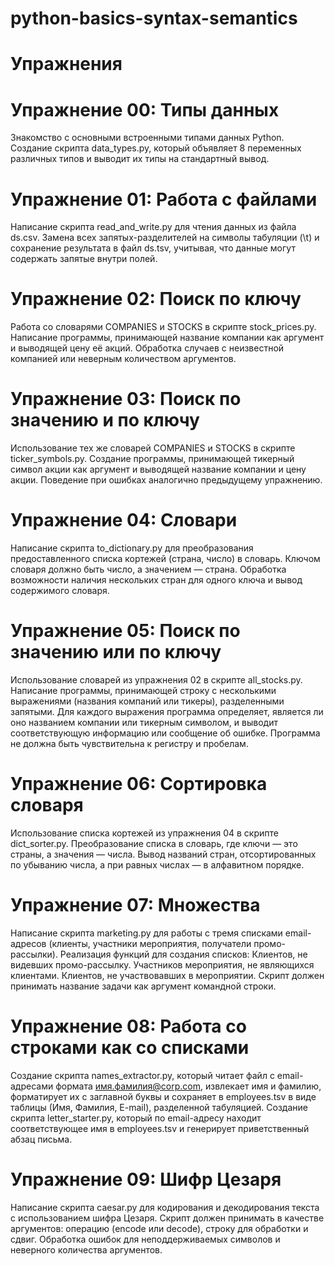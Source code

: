 # python-basics-syntax-semantics
# Упражнения
# Упражнение 00: Типы данных
Знакомство с основными встроенными типами данных Python.
Создание скрипта data_types.py, который объявляет 8 переменных различных типов и выводит их типы на стандартный вывод.

# Упражнение 01: Работа с файлами
Написание скрипта read_and_write.py для чтения данных из файла ds.csv.
Замена всех запятых-разделителей на символы табуляции (\t) и сохранение результата в файл ds.tsv, учитывая, что данные могут содержать запятые внутри полей.

# Упражнение 02: Поиск по ключу
Работа со словарями COMPANIES и STOCKS в скрипте stock_prices.py.
Написание программы, принимающей название компании как аргумент и выводящей цену её акций. Обработка случаев с неизвестной компанией или неверным количеством аргументов.

# Упражнение 03: Поиск по значению и по ключу
Использование тех же словарей COMPANIES и STOCKS в скрипте ticker_symbols.py.
Создание программы, принимающей тикерный символ акции как аргумент и выводящей название компании и цену акции. Поведение при ошибках аналогично предыдущему упражнению.

# Упражнение 04: Словари
Написание скрипта to_dictionary.py для преобразования предоставленного списка кортежей (страна, число) в словарь.
Ключом словаря должно быть число, а значением — страна. Обработка возможности наличия нескольких стран для одного ключа и вывод содержимого словаря.

# Упражнение 05: Поиск по значению или по ключу
Использование словарей из упражнения 02 в скрипте all_stocks.py.
Написание программы, принимающей строку с несколькими выражениями (названия компаний или тикеры), разделенными запятыми.
Для каждого выражения программа определяет, является ли оно названием компании или тикерным символом, и выводит соответствующую информацию или сообщение об ошибке. Программа не должна быть чувствительна к регистру и пробелам.

# Упражнение 06: Сортировка словаря
Использование списка кортежей из упражнения 04 в скрипте dict_sorter.py.
Преобразование списка в словарь, где ключи — это страны, а значения — числа.
Вывод названий стран, отсортированных по убыванию числа, а при равных числах — в алфавитном порядке.

# Упражнение 07: Множества
Написание скрипта marketing.py для работы с тремя списками email-адресов (клиенты, участники мероприятия, получатели промо-рассылки).
Реализация функций для создания списков:
Клиентов, не видевших промо-рассылку.
Участников мероприятия, не являющихся клиентами.
Клиентов, не участвовавших в мероприятии.
Скрипт должен принимать название задачи как аргумент командной строки.

# Упражнение 08: Работа со строками как со списками
Создание скрипта names_extractor.py, который читает файл с email-адресами формата имя.фамилия@corp.com, извлекает имя и фамилию, форматирует их с заглавной буквы и сохраняет в employees.tsv в виде таблицы (Имя, Фамилия, E-mail), разделенной табуляцией.
Создание скрипта letter_starter.py, который по email-адресу находит соответствующее имя в employees.tsv и генерирует приветственный абзац письма.

# Упражнение 09: Шифр Цезаря
Написание скрипта caesar.py для кодирования и декодирования текста с использованием шифра Цезаря.
Скрипт должен принимать в качестве аргументов: операцию (encode или decode), строку для обработки и сдвиг.
Обработка ошибок для неподдерживаемых символов и неверного количества аргументов.
